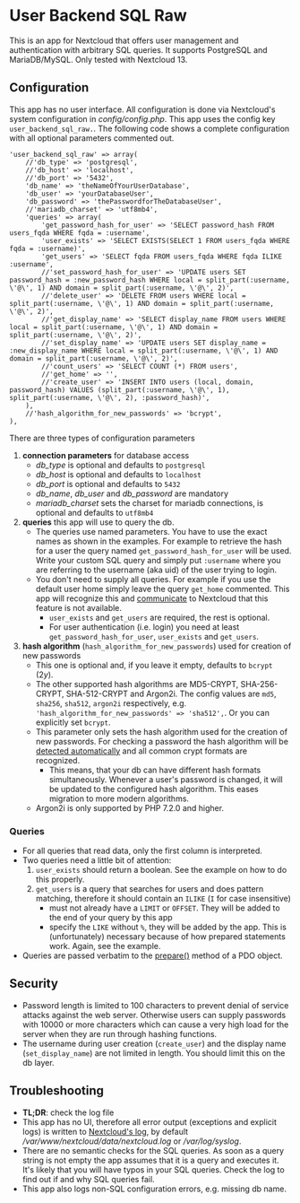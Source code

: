 # User Backend SQL Raw
This is an app for Nextcloud that offers user management and authentication with arbitrary SQL 
queries. It supports PostgreSQL and MariaDB/MySQL. Only tested with Nextcloud 13. 

## Configuration
This app has no user interface. All configuration is done via Nextcloud's system configuration in
 *config/config.php*. This app uses the config key `user_backend_sql_raw.`. The following code shows a 
 complete configuration with all optional parameters commented out.

	'user_backend_sql_raw' => array(
		//'db_type' => 'postgresql',
		//'db_host' => 'localhost',
		//'db_port' => '5432',
		'db_name' => 'theNameOfYourUserDatabase',
		'db_user' => 'yourDatabaseUser',
		'db_password' => 'thePasswordforTheDatabaseUser',
		//'mariadb_charset' => 'utf8mb4',
		'queries' => array(
			'get_password_hash_for_user' => 'SELECT password_hash FROM users_fqda WHERE fqda = :username',
			'user_exists' => 'SELECT EXISTS(SELECT 1 FROM users_fqda WHERE fqda = :username)',
			'get_users' => 'SELECT fqda FROM users_fqda WHERE fqda ILIKE :username',
			//'set_password_hash_for_user' => 'UPDATE users SET password_hash = :new_password_hash WHERE local = split_part(:username, \'@\', 1) AND domain = split_part(:username, \'@\', 2)',
			//'delete_user' => 'DELETE FROM users WHERE local = split_part(:username, \'@\', 1) AND domain = split_part(:username, \'@\', 2)',
			//'get_display_name' => 'SELECT display_name FROM users WHERE local = split_part(:username, \'@\', 1) AND domain = split_part(:username, \'@\', 2)',
			//'set_display_name' => 'UPDATE users SET display_name = :new_display_name WHERE local = split_part(:username, \'@\', 1) AND domain = split_part(:username, \'@\', 2)',
			//'count_users' => 'SELECT COUNT (*) FROM users',
			//'get_home' => '',
			//'create_user' => 'INSERT INTO users (local, domain, password_hash) VALUES (split_part(:username, \'@\', 1), split_part(:username, \'@\', 2), :password_hash)',
		),
		//'hash_algorithm_for_new_passwords' => 'bcrypt',
	),


There are three types of configuration parameters
1. **connection parameters** for database access
	- *db_type* is optional and defaults to `postgresql`
	- *db_host* is optional and defaults to `localhost`
	- *db_port* is optional and defaults to `5432`
	- *db_name*, *db_user* and *db_password* are mandatory
	- *mariadb_charset* sets the charset for mariadb connections, is optional and defaults to `utf8mb4`
2. **queries** this app will use to query the db.
	- The queries use named parameters. You have to use the exact names as shown in the examples. For
 example to retrieve the hash for a user the query named `get_password_hash_for_user` will be 
 used. Write your custom SQL query and simply put `:username` where you are referring to 
 the username (aka uid) of the user trying to login.
	- You don't need to supply all queries. For example if you use the default user home simply 
 leave the query `get_home` commented. This app will recognize 
 this and [communicate](https://docs.nextcloud.com/server/13/developer_manual/api/OCP/UserInterface.html#OCP\UserInterface::implementsActions) to Nextcloud that this feature is not available.
		- `user_exists` and `get_users` are required, the rest is optional.
		-  For user authentication (i.e. login) you need at least `get_password_hash_for_user`, 
	`user_exists` and `get_users`.
3. **hash algorithm** (`hash_algorithm_for_new_passwords`) used for creation of new passwords
	- This one is optional and, if you leave it empty, defaults to `bcrypt` ($2y$).
	- The other supported hash algorithms are MD5-CRYPT, SHA-256-CRYPT, SHA-512-CRYPT and Argon2i. 
	The config values are `md5`, `sha256`, `sha512`, `argon2i` respectively, e.g. 
	  `'hash_algorithm_for_new_passwords' => 'sha512',`. Or you can explicitly set `bcrypt`.
	- This parameter only sets the hash algorithm used for the creation of new passwords. For
	 checking a password the hash algorithm will be [detected automatically](http://php.net/manual/en/function.password-verify.php)
	 and all common crypt formats are recognized.
		- This means, that your db can have different hash formats simultaneously. Whenever a 
		user's password is changed, it will be updated to the configured hash algorithm. This eases 
		 migration to more modern algorithms.
	- Argon2i is only supported by PHP 7.2.0 and higher.

### Queries
- For all queries that read data, only the first column is interpreted.
- Two queries need a little bit of attention:
	1. `user_exists` should return a boolean. See the example on how to do this properly.
	2. `get_users` is a query that searches for users and does pattern matching, therefore it should 
contain an `ILIKE` (`I` for case insensitive)
		- must not already have a `LIMIT` or `OFFSET`. They will be added to the end of your query by
	 this app
		- specify the `LIKE` without `%`, they will be added by the app. This is (unfortunately) 
	necessary because of how prepared statements work. Again, see the example.
- Queries are passed verbatim to the
   [prepare()](http://php.net/manual/en/pdo.prepare.php) method of a PDO object.

## Security
- Password length is limited to 100 characters to prevent denial of service attacks against the 
web server. Otherwise users can supply passwords with 10000 or more characters which can cause a very
 high load for the server when they are run through hashing functions.
- The username during user creation (`create_user`) and the display name (`set_display_name`) are
 not limited in length. You should limit this on the db layer.
 
## Troubleshooting
- **TL;DR**: check the log file
- This app has no UI, therefore all error output (exceptions and explicit logs) is written to [Nextcloud's log](https://docs.nextcloud.com/server/13/admin_manual/configuration_server/logging_configuration.html), 
by default  */var/www/nextcloud/data/nextcloud.log* or */var/log/syslog*.
- There are no semantic checks for the SQL queries. As soon as a query string
  is not empty the app assumes that it is a query and executes it. It's likely that you will 
  have typos in your SQL queries. Check the log to find out if and why SQL queries fail.
- This app also logs non-SQL configuration errors, e.g. missing db name.